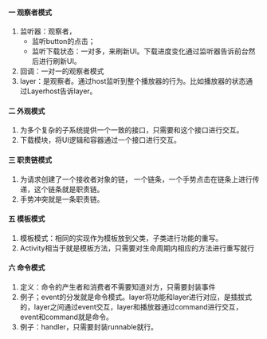 #### 一 观察者模式
1. 监听器：观察者，
   * 监听button的点击；
   * 监听下载状态：一对多，来刷新UI。下载进度变化通过监听器告诉前台然后进行刷新UI。
2. 回调：一对一的观察者模式
3. layer：是观察者。通过host监听到整个播放器的行为。比如播放器的状态通过Layerhost告诉layer。

#### 二 外观模式
1. 为多个复杂的子系统提供一个一致的接口，只需要和这个接口进行交互。
2. 下载模块，将UI逻辑和容器通过一个接口进行交互。

#### 三 职责链模式
1. 为请求创建了一个接收者对象的链， 一个链条，一个手势点击在链条上进行传递，这个链条就是职责链。
2. 手势冲突就是一条职责链。

#### 五 模板模式
1. 模板模式：相同的实现作为模板放到父类，子类进行功能的重写。
2. Activity相当于就是模板方法，只需要对生命周期内相应的方法进行重写就行

#### 六 命令模式
1. 定义：命令的产生者和消费者不需要知道对方，只需要封装事件
2. 例子；event的分发就是命令模式。layer将功能和layer进行对应，是插拔式的，layer之间通过event交互，layer和播放器通过command进行交互，event和command就是命令。
3. 例子：handler，只需要封装runnable就行。